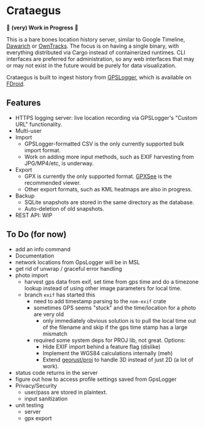 Crataegus
===

:construction: **(very) Work in Progress** :construction:

This is a bare bones location history server, similar to Google Timeline, [Dawarich](https://dawarich.app/) or [OwnTracks](https://owntracks.org/).
The focus is on having a single binary, with everything distributed via Cargo instead of containerized runtimes.
CLI interfaces are preferred for administration, so any web interfaces that may or may not exist in the future would be purely for data visualization.

Crataegus is built to ingest history from [GPSLogger](https://gpslogger.app), which is available on [FDroid](https://f-droid.org/packages/com.mendhak.gpslogger/). 

## Features

- HTTPS logging server: live location recording via GPSLogger's "Custom URL" functionality.
- Multi-user
- Import
    - GPSLogger-formatted CSV is the only currently supported bulk import format.
    - Work on adding more input methods, such as EXIF harvesting from JPG/MP4/etc, is underway.
- Export
    - GPX is currently the only supported format. [GPXSee](https://www.gpxsee.org/) is the recommended viewer.
    - Other export formats, such as KML heatmaps are also in progress.
- Backup
    - SQLite snapshots are stored in the same directory as the database.
    - Auto-deletion of old snapshots.
- REST API: WIP

## To Do (for now)
- add an info command
- Documentation
- network locations from GpsLogger will be in MSL
- get rid of unwrap / graceful error handling
- photo import
    - harvest gps data from exif, set time from gps time and do a timezone lookup instead of using other image parameters for local time.
    - branch `exif` has started this
        - need to add timestamp parsing to the `nom-exif` crate
        - sometimes GPS seems "stuck" and the time/location for a photo are very old
            - only immediately obvious solution is to pull the local time out of the filename and skip if the gps time stamp has a large mismatch
        - required some system deps for PROJ lib, not great. Options:
            - Hide EXIF import behind a feature flag (dislike)
            - Implement the WGS84 calculations internally (meh)
            - Extend [georust/proj](https://github.com/georust/proj) to handle 3D instead of just 2D (a lot of work).
- status code returns in the server
- figure out how to access profile settings saved from GpsLogger
- Privacy/Security
    - user/pass are stored in plaintext.
    - input sanitization
- unit testing
    - server
    - gpx export

